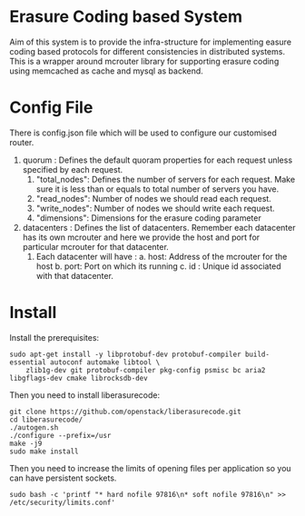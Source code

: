 # Erasure Coding based System
Aim of this system is to provide the infra-structure for implementing easure coding based protocols for different consistencies in distributed systems. This is a wrapper around mcrouter library for supporting erasure coding using memcached as cache and mysql as backend.

# Config File
There is config.json file which will be used to configure our customised router.

1. quorum : Defines the default quoram properties for each request unless specified by each request.
    1. "total_nodes": Defines the number of servers for each request. Make sure it is less than or equals to total number of servers you have.
    2. "read_nodes": Number of nodes we should read each request. 
    3. "write_nodes": Number of nodes we should write each request. 
    4. "dimensions": Dimensions for the erasure coding parameter
2. datacenters : Defines the list of datacenters. Remember each datacenter has its own mcrouter and here we provide the host and port for particular mcrouter for that datacenter.
    1. Each datacenter will have :
        a. host: Address of the mcrouter for the host
        b. port: Port on which its running
        c. id : Unique id associated with that datacenter. 

# Install
Install the prerequisites:
```commandline
sudo apt-get install -y libprotobuf-dev protobuf-compiler build-essential autoconf automake libtool \
    zlib1g-dev git protobuf-compiler pkg-config psmisc bc aria2 libgflags-dev cmake librocksdb-dev
```

Then you need to install liberasurecode:
```commandline
git clone https://github.com/openstack/liberasurecode.git
cd liberasurecode/
./autogen.sh 
./configure --prefix=/usr
make -j9
sudo make install
```

Then you need to increase the limits of opening files per application so you can have persistent sockets.
```commandline
sudo bash -c 'printf "* hard nofile 97816\n* soft nofile 97816\n" >> /etc/security/limits.conf'
```